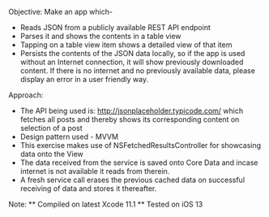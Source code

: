 Objective: 
Make an app which-
* Reads JSON from a publicly available REST API endpoint
* Parses it and shows the contents in a table view
* Tapping on a table view item shows a detailed view of that item
* Persists the contents of the JSON data locally, so if the app is used without an
Internet connection, it will show previously downloaded content. If there is no internet
and no previously available data, please display an error in a user friendly way.

Approach:
* The API being used is: http://jsonplaceholder.typicode.com/ which fetches all posts and thereby shows its corresponding content on selection of a post
* Design pattern used - MVVM
* This exercise makes use of NSFetchedResultsController for showcasing data onto the View
* The data received from the service is saved onto Core Data and incase internet is not available it reads from therein.
* A fresh service call erases the previous cached data on successful receiving of data and stores it thereafter.

Note:
** Compiled on latest Xcode 11.1
** Tested on iOS 13
